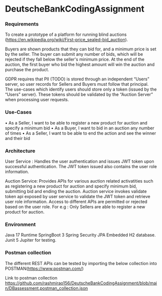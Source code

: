 # DeutscheBankCodingAssignment
### Requirements

To create a prototype of a platform for running blind auctions (https://en.wikipedia.org/wiki/First-price_sealed-bid_auction).

Buyers are shown products that they can bid for, and a minimum price is set by the seller. The buyer can submit any number of bids, which will be rejected if they fall below the seller's minimum price.  At the end of the auction, the first buyer who bid the highest amount will win the auction and purchase the product. 

GDPR requires that PII (TODO) is stored through an independent “Users” server, so user records for Sellers and Buyers must follow that principal. The use-cases which identify users should store only a token (issued by the “Users” server). These tokens should be validated by the “Auction Server” when processing user requests.

### Use-Cases
•	As a Seller, I want to be able to register a new product for auction and specify a minimum bid
•	As a Buyer, I want to bid in an auction any number of times
•	As a Seller, I want to be able to end the action and see the winner and their bid

### Architecture

User Service : Handles the user authentication and issues JWT token upon successful authentication. The JWT token issued also contains the user role information.

Auction Service: Provides APIs for various auction related activatities such as registering a new product for auction and specify minimum bid, submitting bid and ending the auction. Auction service invokes validate token api exposed by user service to validate the JWT token and retrieve user role information. Access to different APIs are permitted or rejected based on the user role.
For e.g : Only Sellers are able to register a new product for auction.

### Environment
Java 17 Runtime
SpringBoot 3
Spring Security
JPA
Embedded H2 database.
Junit 5 Jupiter for testing.

### Postman collection

The different REST APIs can be tested by importing the below collection into POSTMAN(https://www.postman.com/)

Link to postman collection https://github.com/rashmirao156/DeutscheBankCodingAssignment/blob/main/DBassessment.postman_collection.json


